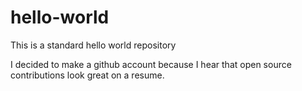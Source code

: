 # hello-world
This is a standard hello world repository

I decided to make a github account because I hear that open source contributions look great on a resume.
